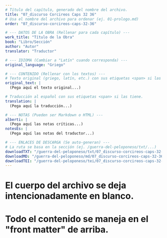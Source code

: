```yaml
---
# Título del capítulo, generado del nombre del archivo.
title: "07_discurso Corcireos Caps 32 36"
# Usa el nombre del archivo para ordenar (ej. 01-prologo.md)
order: "07_discurso-corcireos-caps-32-36"

# --- DATOS DE LA OBRA (Rellenar para cada capítulo) ---
work_title: "Título de la Obra"
book: "Libro/Sección"
author: "Autor"
translator: "Traductor"

# --- IDIOMA (Cambiar a "Latín" cuando corresponda) ---
original_language: "Griego"

# --- CONTENIDO (Rellenar con los textos) ---
# Texto original (griego, latín, etc.) con sus etiquetas <span> si las tiene.
original_text: |
  (Pega aquí el texto original...)

# Traducción al español con sus etiquetas <span> si las tiene.
translation: |
  (Pega aquí la traducción...)

# --- NOTAS (Pueden ser Markdown o HTML) ---
alberti: |
  (Pega aquí las notas críticas...)
notesEs: |
  (Pega aquí las notas del traductor...)

# --- ENLACES DE DESCARGA (Se auto-generan) ---
# La ruta se basa en la sección (ej. /guerra-del-peloponeso/txt/...)
downloadTXT: "/guerra-del-peloponeso/txt/07_discurso-corcireos-caps-32-36.txt"
downloadMD: "/guerra-del-peloponeso/md/07_discurso-corcireos-caps-32-36.md"
downloadTEI: "/guerra-del-peloponeso/tei/07_discurso-corcireos-caps-32-36.xml"
---
```

# El cuerpo del archivo se deja intencionadamente en blanco.
# Todo el contenido se maneja en el "front matter" de arriba.
